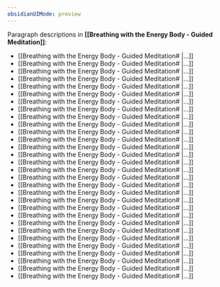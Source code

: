 ```yaml
---
obsidianUIMode: preview
---
```

Paragraph descriptions in **[[Breathing with the Energy Body - Guided Meditation]]**:
- [[Breathing with the Energy Body - Guided Meditation# |...]]
- [[Breathing with the Energy Body - Guided Meditation# |...]]
- [[Breathing with the Energy Body - Guided Meditation# |...]]
- [[Breathing with the Energy Body - Guided Meditation# |...]]
- [[Breathing with the Energy Body - Guided Meditation# |...]]
- [[Breathing with the Energy Body - Guided Meditation# |...]]
- [[Breathing with the Energy Body - Guided Meditation# |...]]
- [[Breathing with the Energy Body - Guided Meditation# |...]]
- [[Breathing with the Energy Body - Guided Meditation# |...]]
- [[Breathing with the Energy Body - Guided Meditation# |...]]
- [[Breathing with the Energy Body - Guided Meditation# |...]]
- [[Breathing with the Energy Body - Guided Meditation# |...]]
- [[Breathing with the Energy Body - Guided Meditation# |...]]
- [[Breathing with the Energy Body - Guided Meditation# |...]]
- [[Breathing with the Energy Body - Guided Meditation# |...]]
- [[Breathing with the Energy Body - Guided Meditation# |...]]
- [[Breathing with the Energy Body - Guided Meditation# |...]]
- [[Breathing with the Energy Body - Guided Meditation# |...]]
- [[Breathing with the Energy Body - Guided Meditation# |...]]
- [[Breathing with the Energy Body - Guided Meditation# |...]]
- [[Breathing with the Energy Body - Guided Meditation# |...]]
- [[Breathing with the Energy Body - Guided Meditation# |...]]
- [[Breathing with the Energy Body - Guided Meditation# |...]]
- [[Breathing with the Energy Body - Guided Meditation# |...]]
- [[Breathing with the Energy Body - Guided Meditation# |...]]
- [[Breathing with the Energy Body - Guided Meditation# |...]]
- [[Breathing with the Energy Body - Guided Meditation# |...]]
- [[Breathing with the Energy Body - Guided Meditation# |...]]
- [[Breathing with the Energy Body - Guided Meditation# |...]]
- [[Breathing with the Energy Body - Guided Meditation# |...]]
